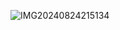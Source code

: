 ![IMG20240824215134](https://github.com/user-attachments/assets/8267432a-daa1-4e2a-9ca0-731238f3f42c)
